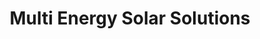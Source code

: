 ---
title: "Multi Energy Solar Solutions"
url: /karachi/multi-energy-solar-solutions/
shop: shop
---